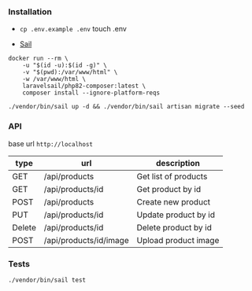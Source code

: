 ### Installation

- `cp .env.example .env` touch .env

- [Sail](https://laravel.com/docs/10.x/sail#installing-composer-dependencies-for-existing-projects)

```
docker run --rm \
    -u "$(id -u):$(id -g)" \
    -v "$(pwd):/var/www/html" \
    -w /var/www/html \
    laravelsail/php82-composer:latest \
    composer install --ignore-platform-reqs
```

`./vendor/bin/sail up -d && ./vendor/bin/sail artisan migrate --seed`

### API 
base url `http://localhost`

| type   | url                         |  description            |
| ------ | --------------------------- | ---------------------- |
| GET   | /api/products             |  Get list of products     |
| GET   | /api/products/id            | Get product by id    |
| POST   | /api/products           | Create new product    |
| PUT | /api/products/id        | Update product by id |
| Delete | /api/products/id        | Delete product by id    |
| POST | /api/products/id/image        | Upload product image    |

### Tests

`./vendor/bin/sail test`